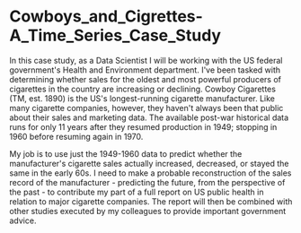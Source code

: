 # Cowboys_and_Cigrettes-A_Time_Series_Case_Study
In this case study, as a Data Scientist I will be working with the US federal government's Health and Environment department. I've been tasked with determining whether sales for the oldest and most powerful producers of cigarettes in the country are increasing or declining. Cowboy Cigarettes (TM, est. 1890) is the US's longest-running cigarette manufacturer. Like many cigarette companies, however, they haven't always been that public about their sales and marketing data. The available post-war historical data runs for only 11 years after they resumed production in 1949; stopping in 1960 before resuming again in 1970.

My job is to use just the 1949-1960 data to predict whether the manufacturer's cigarette sales actually increased, decreased, or stayed the same in the early 60s. I need to make a probable reconstruction of the sales record of the manufacturer - predicting the future, from the perspective of the past - to contribute my part of a full report on US public health in relation to major cigarette companies. The report will then be combined with other studies executed by my colleagues to provide important government advice.
